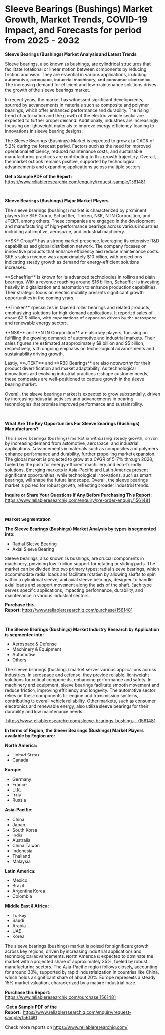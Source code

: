 <p><h1>Sleeve Bearings (Bushings) Market Growth, Market Trends, COVID-19 Impact, and Forecasts for period from 2025 - 2032</h1></p><p><strong>Sleeve Bearings (Bushings) Market Analysis and Latest Trends</strong></p>
<p><p>Sleeve bearings, also known as bushings, are cylindrical structures that facilitate rotational or linear motion between components by reducing friction and wear. They are essential in various applications, including automotive, aerospace, industrial machinery, and consumer electronics. The increasing demand for efficient and low-maintenance solutions drives the growth of the sleeve bearings market.</p><p>In recent years, the market has witnessed significant developments, spurred by advancements in materials such as composite and polymer bearings, which offer enhanced performance and durability. The rising trend of automation and the growth of the electric vehicle sector are expected to further propel demand. Additionally, industries are increasingly focusing on lightweight materials to improve energy efficiency, leading to innovations in sleeve bearing designs.</p><p>The Sleeve Bearings (Bushings) Market is expected to grow at a CAGR of 5.2% during the forecast period. Factors such as the need for improved operational efficiency, reduced maintenance costs, and sustainable manufacturing practices are contributing to this growth trajectory. Overall, the market outlook remains positive, supported by technological advancements and expanding applications across multiple sectors.</p></p>
<p><strong>Get a Sample PDF of the Report:&nbsp;</strong> <a href="https://www.reliableresearchiq.com/enquiry/request-sample/1561481?utm_campaign=2278&utm_medium=2&utm_source=Github&utm_content=ia&utm_term=25022025&utm_id=sleeve-bearings-bushings">https://www.reliableresearchiq.com/enquiry/request-sample/1561481</a></p>
<p>&nbsp;</p>
<p><strong>Sleeve Bearings (Bushings) Major Market Players</strong></p>
<p><p>The sleeve bearings (bushings) market is characterized by prominent players like SKF Group, Schaeffler, Timken, NSK, NTN Corporation, and JTEKT, among others. These companies are engaged in the development and manufacturing of high-performance bearings across various industries, including automotive, aerospace, and industrial machinery.</p><p>**SKF Group** has a strong market presence, leveraging its extensive R&D capabilities and global distribution network. The company focuses on innovative products that enhance efficiency and reduce maintenance costs. SKF's sales revenue was approximately $10 billion, with projections indicating steady growth as demand for energy-efficient solutions increases.</p><p>**Schaeffler** is known for its advanced technologies in rolling and plain bearings. With a revenue reaching around $16 billion, Schaeffler is investing heavily in digitalization and automation to enhance production capabilities. Their strategic focus on electric mobility presents significant growth opportunities in the coming years.</p><p>**Timken** specializes in tapered roller bearings and related products, emphasizing solutions for high-demand applications. It reported sales of about $3.5 billion, with expectations of expansion driven by the aerospace and renewable energy sectors.</p><p>**NSK** and **NTN Corporation** are also key players, focusing on fulfilling the growing demands of automotive and industrial markets. Their sales figures are estimated at approximately $8 billion and $5 billion, respectively, with ongoing emphasis on technological advancements and sustainability driving growth.</p><p>Lastly, **JTEKT** and **RBC Bearings** are also noteworthy for their product diversification and market adaptability. As technological innovations and evolving industrial practices reshape customer needs, these companies are well-positioned to capture growth in the sleeve bearing market.</p><p>Overall, the sleeve bearings market is expected to grow substantially, driven by increasing industrial activities and advancements in bearing technologies that promise improved performance and sustainability.</p></p>
<p>&nbsp;</p>
<p><strong>What Are The Key Opportunities For Sleeve Bearings (Bushings) Manufacturers?</strong></p>
<p><p>The sleeve bearings (bushings) market is witnessing steady growth, driven by increasing demand from automotive, aerospace, and industrial applications. Advancements in materials such as composites and polymers enhance performance and durability, further propelling market expansion. The global market is projected to grow at a CAGR of 5-7% through 2028, fueled by the push for energy-efficient machinery and eco-friendly solutions. Emerging markets in Asia-Pacific and Latin America present significant opportunities, while technological innovations, such as smart bearings, will shape the future landscape. Overall, the sleeve bearings market is poised for robust growth, reflecting broader industrial trends.</p></p>
<p><strong>Inquire or Share Your Questions If Any Before Purchasing This Report:</strong> <a href="https://www.reliableresearchiq.com/enquiry/pre-order-enquiry/1561481?utm_campaign=2278&utm_medium=2&utm_source=Github&utm_content=ia&utm_term=25022025&utm_id=sleeve-bearings-bushings">https://www.reliableresearchiq.com/enquiry/pre-order-enquiry/1561481</a></p>
<p>&nbsp;</p>
<p><strong>Market Segmentation</strong></p>
<p><strong>The Sleeve Bearings (Bushings) Market Analysis by types is segmented into:</strong></p>
<p><ul><li>Radial Sleeve Bearing</li><li>Axial Sleeve Bearing</li></ul></p>
<p><p>Sleeve bearings, also known as bushings, are crucial components in machinery, providing low-friction support for rotating or sliding parts. The market can be divided into two primary types: radial sleeve bearings, which accommodate radial loads and facilitate rotation by allowing shafts to spin within a cylindrical sleeve; and axial sleeve bearings, designed to handle axial loads and support movement along the axis of the shaft. Each type serves specific applications, impacting performance, durability, and maintenance in various industrial sectors.</p></p>
<p><strong>Purchase this Report:&nbsp;</strong><a href="https://www.reliableresearchiq.com/purchase/1561481?utm_campaign=2278&utm_medium=2&utm_source=Github&utm_content=ia&utm_term=25022025&utm_id=sleeve-bearings-bushings">https://www.reliableresearchiq.com/purchase/1561481</a></p>
<p>&nbsp;</p>
<p><strong>The Sleeve Bearings (Bushings) Market Industry Research by Application is segmented into:</strong></p>
<p><ul><li>Aerospace & Defense</li><li>Machinery & Equipment</li><li>Automotive</li><li>Others</li></ul></p>
<p><p>The sleeve bearings (bushings) market serves various applications across industries. In aerospace and defense, they provide reliable, lightweight solutions for critical components, enhancing performance and safety. In machinery and equipment, sleeve bearings facilitate smooth movement and reduce friction, improving efficiency and longevity. The automotive sector relies on these components for engine and transmission systems, contributing to overall vehicle reliability. Other markets, such as consumer electronics and renewable energy, also utilize sleeve bearings for their durability and low maintenance needs.</p></p>
<p><a href="https://www.reliableresearchiq.com/sleeve-bearings-bushings--r1561481?utm_campaign=2278&utm_medium=2&utm_source=Github&utm_content=ia&utm_term=25022025&utm_id=sleeve-bearings-bushings">&nbsp;https://www.reliableresearchiq.com/sleeve-bearings-bushings--r1561481</a></p>
<p><strong>In terms of Region, the Sleeve Bearings (Bushings) Market Players available by Region are:</strong></p>
<p>
    <p> <strong> North America: </strong>
        <ul>
            <li>United States</li>
            <li>Canada</li>
        </ul>
        </p> 
    <p> <strong> Europe: </strong>
        <ul>
            <li>Germany</li>
            <li>France</li>
            <li>U.K.</li>
            <li>Italy</li>
            <li>Russia</li>
        </ul>
        </p> 
    <p> <strong> Asia-Pacific: </strong>
        <ul>
            <li>China</li>
            <li>Japan</li>
            <li>South Korea</li>
            <li>India</li>
            <li>Australia</li>
            <li>China Taiwan</li>
            <li>Indonesia</li>
            <li>Thailand</li>
            <li>Malaysia</li>
        </ul>
        </p> 
    <p> <strong> Latin America: </strong>
        <ul>
            <li>Mexico</li>
            <li>Brazil</li>
            <li>Argentina Korea</li>
            <li>Colombia</li>
        </ul>
        </p> 
    <p> <strong> Middle East & Africa: </strong>
        <ul>
            <li>Turkey</li>
            <li>Saudi</li>
            <li>Arabia</li>
            <li>UAE</li>
            <li>Korea</li>
        </ul>
    </p>
    </p>
<p><p>The sleeve bearings (bushings) market is poised for significant growth across key regions, driven by increasing industrial applications and technological advancements. North America is expected to dominate the market with a projected share of approximately 35%, fueled by robust manufacturing sectors. The Asia-Pacific region follows closely, accounting for around 30%, supported by rapid industrialization in countries like China, which holds a significant share of about 20%. Europe represents a steady 15% market valuation, characterized by a mature industrial base.</p></p>
<p><strong>Purchase this Report: </strong><a href="https://www.reliableresearchiq.com/purchase/1561481?utm_campaign=2278&utm_medium=2&utm_source=Github&utm_content=ia&utm_term=25022025&utm_id=sleeve-bearings-bushings">https://www.reliableresearchiq.com/purchase/1561481</a></p>
<p>&nbsp;<strong>Get a Sample PDF of the Report:&nbsp;&nbsp;</strong><a href="https://www.reliableresearchiq.com/enquiry/request-sample/1561481?utm_campaign=2278&utm_medium=2&utm_source=Github&utm_content=ia&utm_term=25022025&utm_id=sleeve-bearings-bushings">https://www.reliableresearchiq.com/enquiry/request-sample/1561481</a></p>
<p><strong></strong></p>
<p>Check more reports on <a href="https://www.reliableresearchiq.com/?utm_campaign=2278&utm_medium=2&utm_source=Github&utm_content=ia&utm_term=25022025&utm_id=sleeve-bearings-bushings">https://www.reliableresearchiq.com/</a></p>